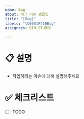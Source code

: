 ```yaml
---
name: Bug
about: 버그 이슈 템플릿
title: "[Bug]"
labels: "\U0001F41EBug"
assignees: DIN-STUDIO

---
```


# 📋 설명
- 작업하려는 이슈에 대해 설명해주세요

# ✅ 체크리스트
- [ ] TODO
